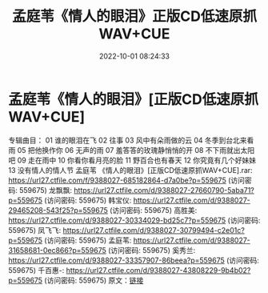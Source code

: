 ﻿---
title: 孟庭苇《情人的眼泪》正版CD低速原抓WAV+CUE
date: 2022-10-01 08:24:33
categories: WAV车载音乐、镜像
tags: 华语中文
---
# 孟庭苇《情人的眼泪》[正版CD低速原抓WAV+CUE]

专辑曲目：
01 谁的眼泪在飞
02 往事
03 风中有朵雨做的云
04 冬季到台北来看雨
05 把他换作你
06 无声的雨
07 羞答答的玫瑰静悄悄的开
08 不下雨就出太阳吧
09 走在雨中
10 你看你看月亮的脸
11 野百合也有春天
12 你究竟有几个好妹妹
13 没有情人的情人节
孟庭苇 《情人的眼泪》[正版CD低速原抓WAV+CUE].rar:
https://url27.ctfile.com/f/9388027-685182864-d7a0be?p=559675
(访问密码: 559675)
龙飘飘: https://url27.ctfile.com/d/9388027-27660790-5aba71?p=559675
(访问密码: 559675)
韩宝仪: https://url27.ctfile.com/d/9388027-29465208-543f25?p=559675
(访问密码: 559675)
高胜美: https://url27.ctfile.com/d/9388027-30334029-bd25c7?p=559675
(访问密码: 559675)
凤飞飞: https://url27.ctfile.com/d/9388027-30799494-c2e01c?p=559675
(访问密码: 559675)
孟庭苇: https://url27.ctfile.com/d/9388027-31658681-0ec866?p=559675
(访问密码: 559675)
奚秀兰: https://url27.ctfile.com/d/9388027-33357907-86beea?p=559675
(访问密码: 559675)
千百惠-: https://url27.ctfile.com/d/9388027-43808229-9b4b02?p=559675
(访问密码: 559675)
原文：[链接](https://blog.sina.com.cn/s/blog_1647c7e7601030zoy.html)